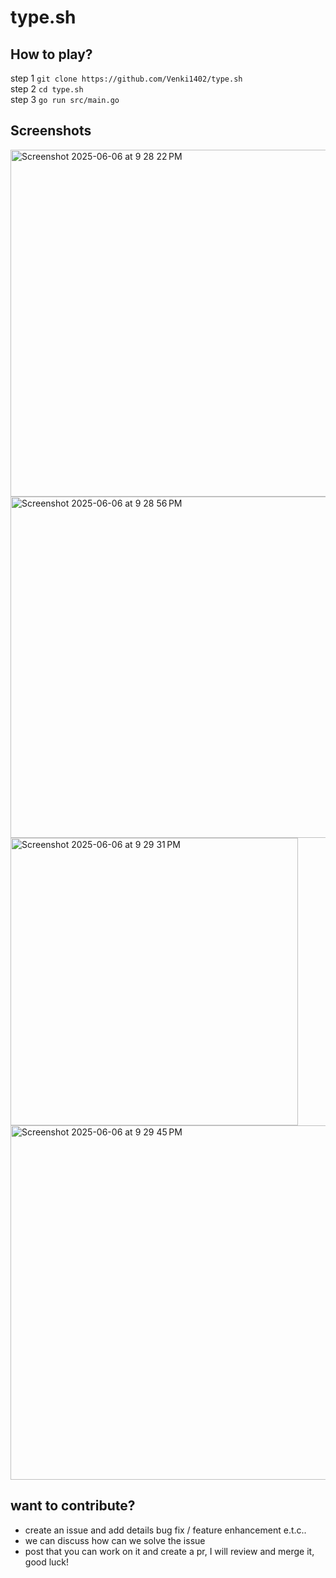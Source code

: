 # type.sh

## How to play?

step 1 `git clone https://github.com/Venki1402/type.sh` </br>
step 2 `cd type.sh` </br>
step 3 `go run src/main.go`


## Screenshots

<img width="555" alt="Screenshot 2025-06-06 at 9 28 22 PM" src="https://github.com/user-attachments/assets/94bc1465-264f-4e2d-9dae-c96d78eaf5d7" /> </br>
<img width="546" alt="Screenshot 2025-06-06 at 9 28 56 PM" src="https://github.com/user-attachments/assets/312cfb81-345c-47ab-8b20-068451e1ffe2" /> </br>
<img width="460" alt="Screenshot 2025-06-06 at 9 29 31 PM" src="https://github.com/user-attachments/assets/61e99f00-8b89-46a6-a2a2-908761ff2ba7" /> </br>
<img width="567" alt="Screenshot 2025-06-06 at 9 29 45 PM" src="https://github.com/user-attachments/assets/673337a5-3d42-4b49-8e73-a86e1aa27d97" />

## want to contribute?
- create an issue and add details bug fix / feature enhancement e.t.c..
- we can discuss how can we solve the issue
- post that you can work on it and create a pr, I will review and merge it, good luck!



